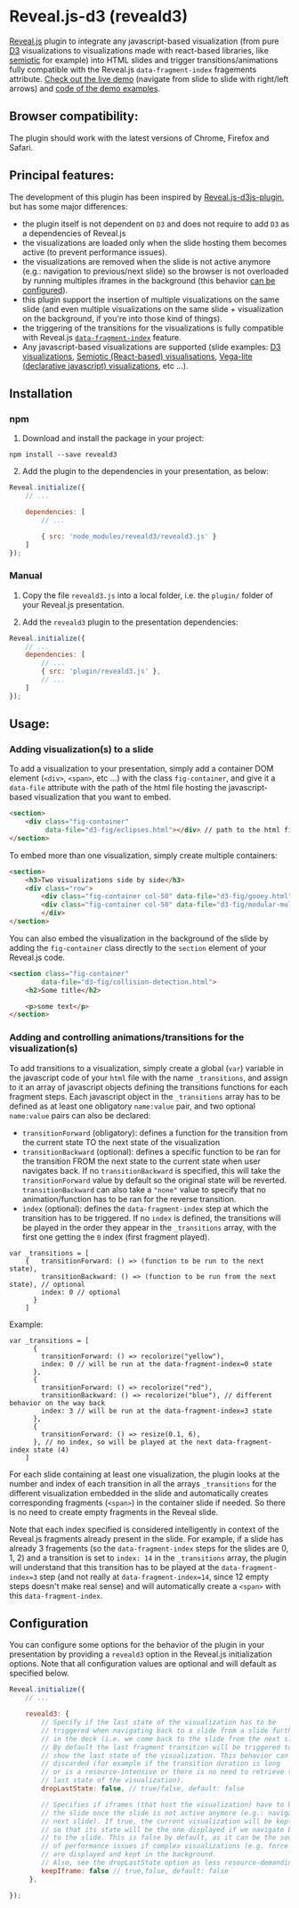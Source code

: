 # Reveal.js-d3 (reveald3)

[Reveal.js](https://github.com/hakimel/reveal.js/) plugin to integrate any javascript-based visualization (from pure [D3](https://d3js.org) visualizations to visualizations made with react-based libraries, like [semiotic](https://emeeks.github.io/semiotic/#/) for example) into HTML slides and trigger transitions/animations fully compatible with the Reveal.js `data-fragment-index` fragements attribute. [Check out the live demo](https://gcalmettes.github.io/reveal.js-d3/demo/) (navigate from slide to slide with right/left arrows) and [code of the demo examples](https://github.com/gcalmettes/reveal.js-d3/tree/master/demo).

## Browser compatibility:

The plugin should work with the latest versions of Chrome, Firefox and Safari.

## Principal features:

The development of this plugin has been inspired by [Reveal.js-d3js-plugin](https://github.com/jlegewie/reveal.js-d3js-plugin), but has some major differences:
- the plugin itself is not dependent on `D3` and does not require to add `D3` as a dependencies of Reveal.js
- the visualizations are loaded only when the slide hosting them becomes active (to prevent performance issues).
- the visualizations are removed when the slide is not active anymore (e.g.: navigation to previous/next slide) so the browser is not overloaded by running multiples iframes in the background (this behavior [can be configured](#configuration)).
- this plugin support the insertion of multiple visualizations on the same slide (and even multiple visualizations on the same slide + visualization on the background, if you're into those kind of things).
- the triggering of the transitions for the visualizations is fully compatible with Reveal.js [`data-fragment-index`](https://github.com/hakimel/reveal.js/#fragments) feature.
- Any javascript-based visualizations are supported (slide examples: [D3 visualizations](https://gcalmettes.github.io/reveal.js-d3/demo/#/3), [Semiotic (React-based) visualisations](https://gcalmettes.github.io/reveal.js-d3/demo/#/5), [Vega-lite (declarative javascript) visualizations]((https://gcalmettes.github.io/reveal.js-d3/demo/#/6)), etc ...).

## Installation

### npm

1. Download and install the package in your project:

```
npm install --save reveald3
```

2. Add the plugin to the dependencies in your presentation, as below:

```javascript
Reveal.initialize({
    // ...

    dependencies: [
        // ...

        { src: 'node_modules/reveald3/reveald3.js' }
    ]
});
```

### Manual

1. Copy the file `reveald3.js` into a local folder, i.e. the `plugin/` folder of your Reveal.js presentation.

2. Add the `reveald3` plugin to the presentation dependencies:

```javascript
Reveal.initialize({
    // ...
    dependencies: [
        // ...
        { src: 'plugin/reveald3.js' },
        // ...
    ]
});
```



## Usage:

### Adding visualization(s) to a slide

To add a visualization to your presentation, simply add a container DOM element (`<div>`, `<span>`, etc ...) with the class `fig-container`, and give it a `data-file` attribute with the path of the html file hosting the javascript-based visualization that you want to embed.

```html
<section>
    <div class="fig-container"
         data-file="d3-fig/eclipses.html"></div> // path to the html file with visualization code
</section>
```

To embed more than one visualization, simply create multiple containers:

```html
<section>
    <h3>Two visualizations side by side</h3>
    <div class="row">
        <div class="fig-container col-50" data-file="d3-fig/gooey.html"></div>
        <div class="fig-container col-50" data-file="d3-fig/modular-multiplication.html"></div>
        </div>
</section>
```

You can also embed the visualization in the background of the slide by adding the `fig-container` class directly to the `section` element of your Reveal.js code.

```html
<section class="fig-container"
        data-file="d3-fig/collision-detection.html">
    <h2>Some title</h2>

    <p>some text</p>
</section>
```

### Adding and controlling animations/transitions for the visualization(s)

To add transitions to a visualization, simply create a global (`var`) variable in the javascript code of your `html` file with the name `_transitions`, and assign to it an array of javascript objects defining the transitions functions for each fragment steps. Each javascript object in the `_transitions` array has to be defined as at least one obligatory `name:value` pair, and two optional `name:value` pairs can also be declared:
- `transitionForward` (obligatory): defines a function for the transition from the current state TO the next state of the visualization
- `transitionBackward` (optional): defines a specific function to be ran for the transition FROM the next state to the current state when user navigates back. If no `transitionBackward` is specified, this will take the `transitionForward` value by default so the original state will be reverted. `transitionBackward` can also take a `"none"` value to specify that no animation/function has to be ran for the reverse transition.
- `index` (optional): defines the `data-fragment-index` step at which the transition has to be triggered. If no `index` is defined, the transitions will be played in the order they appear in the `_transitions` array, with the first one getting the `0` index (first fragment played).

```
var _transitions = [
    {   transitionForward: () => (function to be run to the next state),
        transitionBackward: () => (function to be run from the next state), // optional
        index: 0 // optional
      }
    ]
```

Example:

```
var _transitions = [
      {
        transitionForward: () => recolorize("yellow"),
        index: 0 // will be run at the data-fragment-index=0 state
      },
      {
        transitionForward: () => recolorize("red"),
        transitionBackward: () => recolorize("blue"), // different behavior on the way back
        index: 3 // will be run at the data-fragment-index=3 state
      },
      {
        transitionForward: () => resize(0.1, 6),
      }, // no index, so will be played at the next data-fragment-index state (4)
    ]
```

For each slide containing at least one visualization, the plugin looks at the number and index of each transition in all the arrays `_transitions` for the different visualization embedded in the slide and automatically creates corresponding fragments (`<span>`) in the container slide if needed. So there is no need to create empty fragments in the Reveal slide.

Note that each index specified is considered intelligently in context of the Reveal.js fragments already present in the slide. For example, if a slide has already 3 fragements (so the `data-fragment-index` steps for the slides are 0, 1, 2) and a transition is set to `index: 14` in the `_transitions` array, the plugin will understand that this transition has to be played at the `data-fragment-index=3` step (and not really at `data-fragment-index=14`, since 12 empty steps doesn't make real sense) and will automatically create a `<span>` with this `data-fragment-index`.

## Configuration

You can configure some options for the behavior of the plugin in your presentation by providing a ```reveald3``` option in the Reveal.js initialization options. Note that all configuration values are optional and will default as specified below.

```javascript
Reveal.initialize({
    // ...

    reveald3: {
        // Specify if the last state of the visualization has to be
        // triggered when navigating back to a slide from a slide further
        // in the deck (i.e. we come back to the slide from the next slide).
        // By default the last fragment transition will be triggered to to
        // show the last state of the visualization. This behavior can be
        // discarded (for example if the transition duration is long
        // or is a resource-intensive or there is no need to retrieve the
        // last state of the visualization).
        dropLastState: false, // true/false, default: false

        // Specifies if iframes (that host the visualization) have to be kept on
        // the slide once the slide is not active anymore (e.g.: navigating to
        // next slide). If true, the current visualization will be kept active
        // so that its state will be the one displayed if we navigate back
        // to the slide. This is false by default, as it can be the source
        // of performance issues if complex visualizations (e.g. force layout)
        // are displayed and kept in the background.
        // Also, see the dropLastState option as less resource-demanding alternative.
        keepIframe: false // true,false, default: false
     },

});
```
